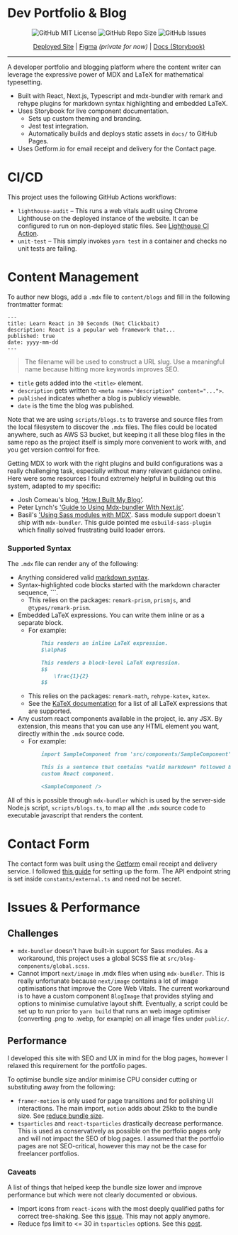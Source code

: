 # Dev Portfolio & Blog

<p align="center">
    <img src="https://img.shields.io/github/license/Tymotex/timz.dev" alt="GitHub MIT License" >
    <img src="https://img.shields.io/github/repo-size/Tymotex/timz.dev" alt="GitHub Repo Size" >
    <img src="https://img.shields.io/github/issues/Tymotex/timz.dev" alt="GitHub Issues" >
</p>

<p align="center">
    <a href="https://timz.dev">Deployed Site</a> |
    <a href="https://www.figma.com/file/kSDFLWSycGG4lXjn0seVv3/timz.dev-Blog-Design?node-id=0%3A1">Figma</a> <em>(private for now)</em> | 
    <a href="https://storybook.timz.dev">Docs (Storybook)</a>
</p>
 
---

A developer portfolio and blogging platform where the content writer can
leverage the expressive power of MDX and LaTeX for mathematical typesetting.

- Built with React, Next.js, Typescript and mdx-bundler with remark and rehype
  plugins for markdown syntax highlighting and embedded LaTeX.
- Uses Storybook for live component documentation.
    - Sets up custom theming and branding.
    - Jest test integration.
    - Automatically builds and deploys static assets in `docs/` to GitHub Pages.
- Uses Getform.io for email receipt and delivery for the Contact page.

# CI/CD

This project uses the following GitHub Actions workflows:
- `lighthouse-audit` &ndash; This runs a web vitals audit using Chrome Lighthouse on the deployed
    instance of the website. It can be configured to run on non-deployed static
    files. See [Lighthouse CI Action](https://github.com/marketplace/actions/lighthouse-ci-action).
- `unit-test` &ndash; This simply invokes `yarn test` in a container and checks no unit tests are
    failing.

# Content Management

To author new blogs, add a `.mdx` file to `content/blogs` and fill in the
following frontmatter format:

```
---
title: Learn React in 30 Seconds (Not Clickbait)
description: React is a popular web framework that...
published: true
date: yyyy-mm-dd
---
```
> The filename will be used to construct a URL slug. Use a meaningful name
  because hitting more keywords improves SEO.
- `title` gets added into the `<title>` element.
- `description` gets written to `<meta name="description" content="...">`.
- `published` indicates whether a blog is publicly viewable.
- `date` is the time the blog was published.

Note that we are using `scripts/blogs.ts` to traverse and source files from the
local filesystem to discover the `.mdx` files. The files could be located
anywhere, such as AWS S3 bucket, but keeping it all these blog files in the
same repo as the project itself is simply more convenient to work with, and you
get version control for free.

Getting MDX to work with the right plugins and build configurations was a really
challenging task, especially without many relevant guidance online. Here were
some resources I found extremely helpful in building out this system, adapted to
my specific: 
- Josh Comeau's blog, ['How I Built My Blog'](https://www.joshwcomeau.com/blog/how-i-built-my-blog/).
- Peter Lynch's ['Guide to Using Mdx-bundler With Next.js'](https://www.peterlunch.com/blog/mdx-bundler-beginners).
- Basil's ['Using Sass modules with MDX'](https://www.qbasil.dev/blog/mdx-w-scss).
  Sass module support doesn't ship with `mdx-bundler`. This guide pointed me
  `esbuild-sass-plugin` which finally solved frustrating build loader errors.

### Supported Syntax

The `.mdx` file can render any of the following:
* Anything considered valid [markdown syntax](https://www.markdownguide.org/cheat-sheet/).
* Syntax-highlighted code blocks started with the markdown character sequence, ```.
    - This relies on the packages: `remark-prism`, `prismjs`, and `@types/remark-prism`.
* Embedded LaTeX expressions. You can write them inline or as a separate block.
    - For example:
        ```md
            This renders an inline LaTeX expression.
            $\alpha$  

            This renders a block-level LaTeX expression.
            $$
                \frac{1}{2}
            $$
        ```
    - This relies on the packages: `remark-math`, `rehype-katex`, `katex`.
    - See the [KaTeX documentation](https://katex.org/docs/supported.html) for a
      list of all LaTeX expressions that are supported.
* Any custom react components available in the project, ie. any JSX. By
  extension, this means that you can use any HTML element you want, directly
  within the `.mdx` source code.
    - For example:
        ```md
            import SampleComponent from 'src/components/SampleComponent';

            This is a sentence that contains *valid markdown* followed by a 
            custom React component.

            <SampleComponent />
        ```
All of this is possible through `mdx-bundler` which is used by the server-side
Node.js script, `scripts/blogs.ts`, to map all the `.mdx` source code to
executable javascript that renders the content.

# Contact Form

The contact form was built using the [Getform](https://getform.io/) email receipt and delivery service.
I followed [this guide](https://blog.getform.io/building-nextjs-forms-using-getform/) for setting up the form.
The API endpoint string is set inside `constants/external.ts` and need not be secret.

# Issues & Performance

## Challenges

- `mdx-bundler` doesn't have built-in support for Sass modules. As a workaround,
  this project uses a global SCSS file at `src/blog-components/global.scss`.
- Cannot import `next/image` in .mdx files when using `mdx-bundler`. This is 
  really unfortunate because `next/image` contains a lot of image optimisations
  that improve the Core Web Vitals. The current workaround is to have a custom
  component `BlogImage` that provides styling and options to minimise cumulative
  layout shift. Eventually, a script could be set up to run prior to
  `yarn build` that runs an web image optimiser (converting .png to .webp, for
  example) on all image files under `public/`.

## Performance
I developed this site with SEO and UX in mind for the blog pages, however I
relaxed this requirement for the portfolio pages.

To optimise bundle size and/or minimise CPU consider cutting or substituting
away from the following:
- `framer-motion` is only used for page transitions and for polishing UI
  interactions. The main import, `motion` adds about 25kb to the bundle size.
  See [reduce bundle size](https://www.framer.com/docs/guide-reduce-bundle-size/).
- `tsparticles` and `react-tsparticles` drastically decrease performance. This
  is used as conservatively as possible on the portfolio pages only and will
  not impact the SEO of blog pages. I assumed that the portfolio pages are not
  SEO-critical, however this may not be the case for freelancer portfolios.

### Caveats
A list of things that helped keep the bundle size lower and improve performance
but which were not clearly documented or obvious.

- Import icons from `react-icons` with the most deeply qualified paths for correct tree-shaking. See this [issue](https://github.com/react-icons/react-icons/issues/154). This may not apply anymore.
- Reduce fps limit to <= 30 in `tsparticles` options. See this [post](https://stackoverflow.com/questions/59268732/optimise-particles-js-background-to-avoid-high-cpu-usage).
